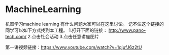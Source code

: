 # MachineLearning
机器学习machine learning  有什么问题大家可以在这里讨论。
记不住这个链接的同学可以如下方式找到本工程。
1.打开下面的链接：
http://www.pano-tech.com/
2.点击社会活动
3.点击任意讲座图片

第一讲视频链接：https://www.youtube.com/watch?v=1qjufJ6z2tU


